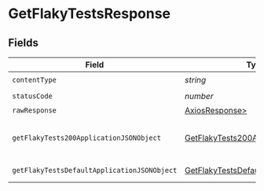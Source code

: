 # GetFlakyTestsResponse


## Fields

| Field                                                                                                 | Type                                                                                                  | Required                                                                                              | Description                                                                                           |
| ----------------------------------------------------------------------------------------------------- | ----------------------------------------------------------------------------------------------------- | ----------------------------------------------------------------------------------------------------- | ----------------------------------------------------------------------------------------------------- |
| `contentType`                                                                                         | *string*                                                                                              | :heavy_check_mark:                                                                                    | N/A                                                                                                   |
| `statusCode`                                                                                          | *number*                                                                                              | :heavy_check_mark:                                                                                    | N/A                                                                                                   |
| `rawResponse`                                                                                         | [AxiosResponse>](https://axios-http.com/docs/res_schema)                                              | :heavy_minus_sign:                                                                                    | N/A                                                                                                   |
| `getFlakyTests200ApplicationJSONObject`                                                               | [GetFlakyTests200ApplicationJSON](../../models/operations/getflakytests200applicationjson.md)         | :heavy_minus_sign:                                                                                    | A list of flaky tests for a project                                                                   |
| `getFlakyTestsDefaultApplicationJSONObject`                                                           | [GetFlakyTestsDefaultApplicationJSON](../../models/operations/getflakytestsdefaultapplicationjson.md) | :heavy_minus_sign:                                                                                    | Error response.                                                                                       |